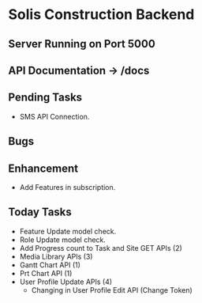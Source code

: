 # Solis Construction Backend

## Server Running on Port 5000
## API Documentation -> /docs

## Pending Tasks
 - SMS API Connection.

## Bugs

## Enhancement
 - Add Features in subscription.

## Today Tasks
 - Feature Update model check.
 - Role Update model check.
 - Add Progress count to Task and Site GET APIs (2)
 - Media Library APIs (3)
 - Gantt Chart API (1)
 - Prt Chart API (1)
 - User Profile Update APIs (4)
    - Changing in User Profile Edit API (Change Token)
